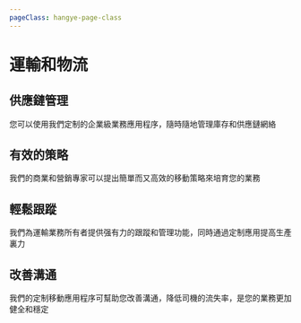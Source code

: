 ```yaml
---
pageClass: hangye-page-class
---
```


# 運輸和物流

## 供應鏈管理

您可以使用我們定制的企業級業務應用程序，隨時隨地管理庫存和供應鏈網絡

## 有效的策略

我們的商業和營銷專家可以提出簡單而又高效的移動策略來培育您的業務

## 輕鬆跟蹤

我們為運輸業務所有者提供强有力的跟蹤和管理功能，同時通過定制應用提高生產裏力

## 改善溝通

我們的定制移動應用程序可幫助您改善溝通，降低司機的流失率，是您的業務更加健全和穩定